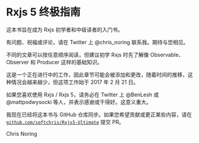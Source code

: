 

# Rxjs 5 终极指南

这本书旨在成为 Rxjs 初学者和中级读者的入门书。

有问题、祝福或评论，请在 Twitter 上 @chris_noring 联系我。期待与您相见。

不同的文章可以按任意顺序阅读，但建议初学 Rxjs 时先了解像 Observable、Observer 和 Producer 这样的基础知识。

这是一个正在进行中的工作，因此章节可能会被添加和更改，随着时间的推移，这种情况会越来越少，但这项工作始于 2017 年 2 月 21 日。

如果您喜欢使用 Rxjs / Rxjs 5，请务必在 Twitter 上 @BenLesh 或 @mattpodwysocki 等人，并表示感谢或干得好。这意义重大。

我现在已经将这本书与 GitHub 仓库同步。如果您希望贡献或更正某些内容，请在 [`github.com/softchris/Rxjs5-Ultimate`](https://github.com/softchris/Rxjs5-Ultimate) 提交 PR。

Chris Noring
